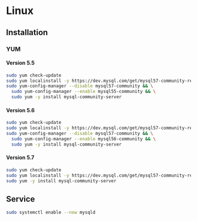 # Linux

## Installation

### YUM

#### Version 5.5

```sh
sudo yum check-update
sudo yum localinstall -y https://dev.mysql.com/get/mysql57-community-release-el7-11.noarch.rpm
sudo yum-config-manager --disable mysql57-community && \
  sudo yum-config-manager --enable mysql55-community && \
  sudo yum -y install mysql-community-server
```

#### Version 5.6

```sh
sudo yum check-update
sudo yum localinstall -y https://dev.mysql.com/get/mysql57-community-release-el7-11.noarch.rpm
sudo yum-config-manager --disable mysql57-community && \
  sudo yum-config-manager --enable mysql56-community && \
  sudo yum -y install mysql-community-server
```

#### Version 5.7

```sh
sudo yum check-update
sudo yum localinstall -y https://dev.mysql.com/get/mysql57-community-release-el7-11.noarch.rpm
sudo yum -y install mysql-community-server
```

## Service

```sh
sudo systemctl enable --now mysqld
```
